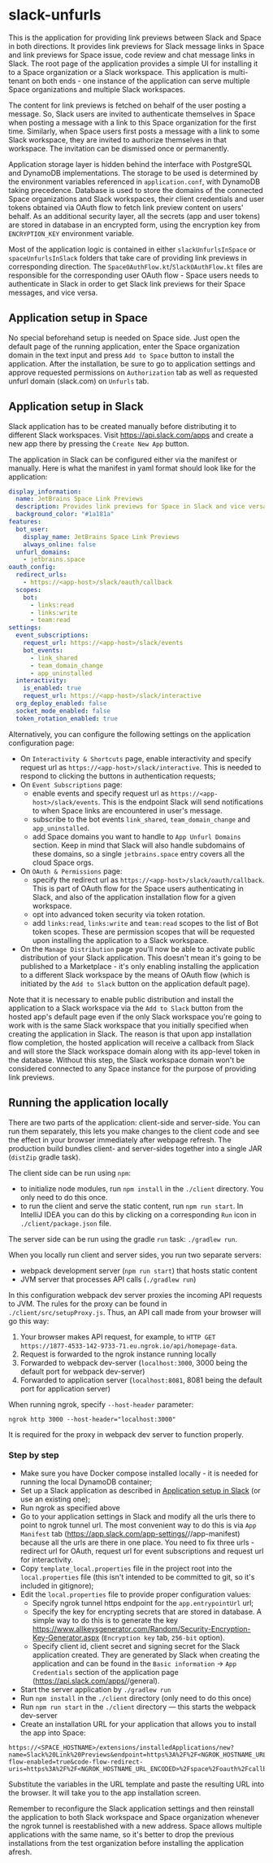 # slack-unfurls

This is the application for providing link previews between Slack and Space in both directions. It provides link previews 
for Slack message links in Space and link previews for Space issue, code review and chat message links in Slack.
The root page of the application provides a simple UI for installing it to a Space organization or a Slack workspace.
This application is multi-tenant on both ends - one instance of the application can serve multiple Space organizations
and multiple Slack workspaces.

The content for link previews is fetched on behalf of the user posting a message. So, Slack users are invited to authenticate
themselves in Space when posting a message with a link to this Space organization for the first time.
Similarly, when Space users first posts a message with a link to some Slack workspace, they are invited to authorize themselves
in that workspace. The invitation can be dismissed once or permanently.

Application storage layer is hidden behind the interface with PostgreSQL and DynamoDB implementations. The storage to be used
is determined by the environment variables referenced in `application.conf`, with DynamoDB taking precedence.
Database is used to store the domains of the connected Space organizations and Slack workspaces, their client credentials and
user tokens obtained via OAuth flow to fetch link preview content on users' behalf. As an additional security layer,
all the secrets (app and user tokens) are stored in database in an encrypted form, using the encryption key 
from `ENCRYPTION_KEY` environment variable.

Most of the application logic is contained in either `slackUnfurlsInSpace` or `spaceUnfurlsInSlack` folders that take care 
of providing link previews in corresponding direction. The `SpaceOAuthFlow.kt`/`SlackOAuthFlow.kt` files are responsible for 
the corresponding user OAuth flow - Space users needs to authenticate in Slack in order to get Slack link previews 
for their Space messages, and vice versa.

## Application setup in Space

No special beforehand setup is needed on Space side. Just open the default page of the running application, enter the Space organization
domain in the text input and press `Add to Space` button to install the application. After the installation, be sure to go to application settings
and approve requested permissions on `Authorization` tab as well as requested unfurl domain (slack.com) on `Unfurls` tab.

## Application setup in Slack

Slack application has to be created manually before distributing it to different Slack workspaces. Visit https://api.slack.com/apps 
and create a new app there by pressing the `Create New App` button. 

The application in Slack can be configured either via the manifest or manually. Here is what the manifest in yaml format should look like for the application: 

```yaml
display_information:
  name: JetBrains Space Link Previews
  description: Provides link previews for Space in Slack and vice versa
  background_color: "#1a181a"
features:
  bot_user:
    display_name: JetBrains Space Link Previews
    always_online: false
  unfurl_domains:
    - jetbrains.space
oauth_config:
  redirect_urls:
    - https://<app-host>/slack/oauth/callback
  scopes:
    bot:
      - links:read
      - links:write
      - team:read
settings:
  event_subscriptions:
    request_url: https://<app-host>/slack/events
    bot_events:
      - link_shared
      - team_domain_change
      - app_uninstalled
  interactivity:
    is_enabled: true
    request_url: https://<app-host>/slack/interactive
  org_deploy_enabled: false
  socket_mode_enabled: false
  token_rotation_enabled: true
```

Alternatively, you can configure the following settings on the application configuration page:
* On `Interactivity & Shortcuts` page, enable interactivity and specify request url as `https://<app-host>/slack/interactive`.
  This is needed to respond to clicking the buttons in authentication requests;
* On `Event Subscriptions` page:
  * enable events and specify request url as `https://<app-host>/slack/events`.
    This is the endpoint Slack will send notifications to when Space links are encountered in user's message.
  * subscribe to the bot events `link_shared`, `team_domain_change` and `app_uninstalled`.
  * add Space domains you want to handle to `App Unfurl Domains` section. Keep in mind that Slack will also handle subdomains of these domains, so a single `jetbrains.space` entry covers all the cloud Space orgs.
* On `OAuth & Permissions` page:
  * specify the redirect url as `https://<app-host>/slack/oauth/callback`.
    This is part of OAuth flow for the Space users authenticating in Slack, and also of the application installation flow for a given workspace.
  * opt into advanced token security via token rotation.
  * add `links:read`, `links:write` and `team:read` scopes to the list of Bot token scopes.
    These are permission scopes that will be requested upon installing the application to a Slack workspace.
* On the `Manage Distribution` page you'll now be able to activate public distribution of your Slack application.
  This doesn't mean it's going to be published to a Marketplace - it's only enabling installing the application to a different Slack workspace
  by the means of OAuth flow (which is initiated by the `Add to Slack` button on the application default page). 
  
Note that it is necessary to enable public distribution and install the application to a Slack workspace via the `Add to Slack` button from the hosted app's default page
even if the only Slack workspace you're going to work with is the same Slack workspace that you initially specified when creating the application in Slack.
The reason is that upon app installation flow completion, the hosted application will receive a callback from Slack and will store
the Slack workspace domain along with its app-level token in the database. Without this step, the Slack workspace domain won't be considered
connected to any Space instance for the purpose of providing link previews.

## Running the application locally

There are two parts of the application: client-side and server-side. You can run them separately, this lets 
you make changes to the client code and see the effect in your browser immediately after webpage refresh. 
The production build bundles client- and server-sides together into a single JAR (`distZip` gradle task).

The client side can be run using `npm`:
- to initialize node modules, run `npm install` in the `./client` directory. You only need to do this once.
- to run the client and serve the static content, run `npm run start`. In IntelliJ IDEA you can do this by clicking
  on a corresponding `Run` icon in `./client/package.json` file.

The server side can be run using the gradle `run` task: `./gradlew run`.

When you locally run client and server sides, you run two separate servers:
- webpack development server (`npm run start`) that hosts static content
- JVM server that processes API calls (`./gradlew run`)

In this configuration webpack dev server proxies the incoming API requests to JVM. The rules for the proxy can be found in
`./client/src/setupProxy.js`. Thus, an API call made from your browser will go this way:

1. Your browser makes API request, for example, to `HTTP GET https://1877-4533-142-9733-71.eu.ngrok.io/api/homepage-data`.
2. Request is forwarded to the ngrok instance running locally
3. Forwarded to webpack dev-server (`localhost:3000`, 3000 being the default port for webpack dev-server)
4. Forwarded to application server (`localhost:8081`, 8081 being the default port for application server)

When running ngrok, specify `--host-header` parameter:

```shell
ngrok http 3000 --host-header="localhost:3000"
```
It is required for the proxy in webpack dev server to function properly.

### Step by step

* Make sure you have Docker compose installed locally - it is needed for running the local DynamoDB container;
* Set up a Slack application as described in [Application setup in Slack](#application-setup-in-slack) (or use an existing one);
* Run ngrok as specified above
* Go to your application settings in Slack and modify all the urls there to point to ngrok tunnel url.
  The most convenient way to do this is via `App Manifest` tab (https://app.slack.com/app-settings/<team-id>/<app-id>/app-manifest) because 
  all the urls are there in one place. You need to fix three urls - redirect url for OAuth, request url for event subscriptions and request url for interactivity.
* Copy `template_local.properties` file in the project root into the `local.properties` file (this isn't intended to be committed to git, so it's included in gitignore);
* Edit the `local.properties` file to provide proper configuration values: 
  * Specify ngrok tunnel https endpoint for the `app.entrypointUrl` url;
  * Specify the key for encrypting secrets that are stored in database. A simple way to do this is to generate the key 
    https://www.allkeysgenerator.com/Random/Security-Encryption-Key-Generator.aspx (`Encryption key` tab, `256-bit` option).
  * Specify client id, client secret and signing secret for the Slack application created. They are generated by Slack when creating the application
    and can be found in the `Basic information` -> `App Credentials` section of the application page (https://api.slack.com/apps/<app-id>/general).
* Start the server application by `./gradlew run`
* Run `npm install` in the `./client` directory (only need to do this once)
* Run `npm run start` in the `./client` directory — this starts the webpack dev-server
* Create an installation URL for your application that allows you to install the app into Space:

```
https://<SPACE_HOSTNAME>/extensions/installedApplications/new?name=Slack%20Link%20Previews&endpoint=https%3A%2F%2F<NGROK_HOSTNAME_URL_ENCODED>%2Fspace%2Fapi&code-flow-enabled=true&code-flow-redirect-uris=https%3A%2F%2F<NGROK_HOSTNAME_URL_ENCODED>%2Fspace%2Foauth%2Fcallback
```

Substitute the variables in the URL template and paste the resulting URL into the browser. It will take you to the
app installation screen.
 
Remember to reconfigure the Slack application settings and then reinstall the application to both Slack workspace and Space organization 
whenever the ngrok tunnel is reestablished with a new address. Space allows multiple applications with the same name, so it's better to drop
the previous installations from the test organization before installing the application afresh.
